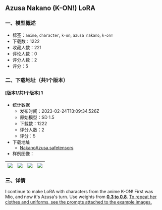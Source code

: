 ## Azusa Nakano (K-ON!) LoRA
### 一、模型概述

- 标签：`anime`, `character`, `k-on`, `azusa nakano`, `k-on!`
- 下载数：1222
- 收藏人数：221
- 评论人数：0
- 评分人数：2
- 评分：5

### 二、下载地址（共1个版本）

#### [版本1/共1个版本] 1

- 统计数据
  - 发布时间：2023-02-24T13:09:34.526Z
  - 原始模型：SD 1.5
  - 下载数：1222
  - 评分人数：2
  - 评分：5
- 下载地址
  - [NakanoAzusa.safetensors](https://civitai.com/api/download/models/10545)
- 样例图像：

| <img src="https://image.civitai.com/xG1nkqKTMzGDvpLrqFT7WA/6ac4d481-97ec-4ceb-91de-49c9cc423100/width=450/102492.jpeg" /> | <img src="https://image.civitai.com/xG1nkqKTMzGDvpLrqFT7WA/299b74f0-d22f-47ce-e044-7a80d4aaf100/width=450/102495.jpeg" /> | <img src="https://image.civitai.com/xG1nkqKTMzGDvpLrqFT7WA/d1603196-88b9-4631-56ff-4cdeb8b04300/width=450/102513.jpeg" /> | <img src="https://image.civitai.com/xG1nkqKTMzGDvpLrqFT7WA/484f344c-9114-41aa-4d66-b37ea139a400/width=450/102512.jpeg" /> |
| ---- | ---- | ---- | ---- |


### 三、详情
<p>I continue to make LoRA with characters from the anime K-ON!  First was Mio, and now it's Azusa's turn. Use weights from <strong><u>0.3 to 0.8</u></strong>. <u>To repeat her clothes and uniforms, see the prompts attached to the example images.</u></p>